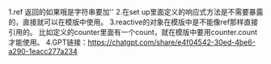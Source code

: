 1.ref 返回的如果哦是字符串要加''
2.在set up里面定义的响应式方法是不需要暴露的，直接就可以在模版中使用。
3.reactive的对象在模版中是不能像ref那样直接引用的。
 比如定义的counter里面有一个count，就在模版中要用counter.count才能使用。
4.GPT链接：https://chatgpt.com/share/e4f04542-30ed-4be6-a290-1eacc277a234